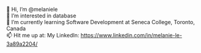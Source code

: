  👋 Hi, I’m @melaniele </br>
 👀 I’m interested in database </br>
 🌱 I’m currently learning Software Development at Seneca College, Toronto, Canada </br>
 📫 Hit me up at:
     My LinkedIn: https://www.linkedin.com/in/melanie-le-3a89a2204/</br>
